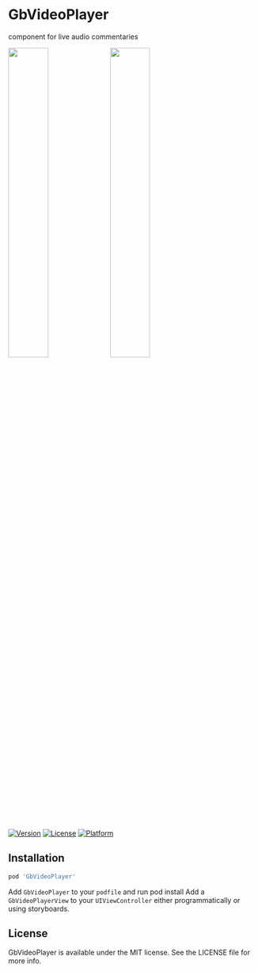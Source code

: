 # GbVideoPlayer

component for live audio commentaries


<img src="captures/screen1.png" width="40%" /> <img src="captures/screen2.png" width="40%" />


[![Version](https://img.shields.io/cocoapods/v/GbVideoPlayer.svg?style=flat)](https://cocoapods.org/pods/GbVideoPlayer)
[![License](https://img.shields.io/cocoapods/l/GbVideoPlayer.svg?style=flat)](https://cocoapods.org/pods/GbVideoPlayer)
[![Platform](https://img.shields.io/cocoapods/p/GbVideoPlayer.svg?style=flat)](https://cocoapods.org/pods/GbVideoPlayer)

## Installation

```ruby
pod 'GbVideoPlayer'
```


Add `GbVideoPlayer` to your `podfile` and run pod install
Add a `GbVideoPlayerView` to your `UIViewController` either programmatically or using storyboards.


## License

GbVideoPlayer is available under the MIT license. See the LICENSE file for more info.
